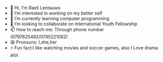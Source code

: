 - 👋 Hi, I’m Raeli Lentauwo 
- 👀 I’m interested in working on my better self 
- 🌱 I’m currently learning computer programming 
- 💞️ I’m looking to collaborate on International Youth Fellowship 
- 📫 How to reach me: Through phone number (0797625492/0795221062)
- 😄 Pronouns: I,she,her
- ⚡ Fun fact:I like watching movies and soccer games, also I Love drama alot
